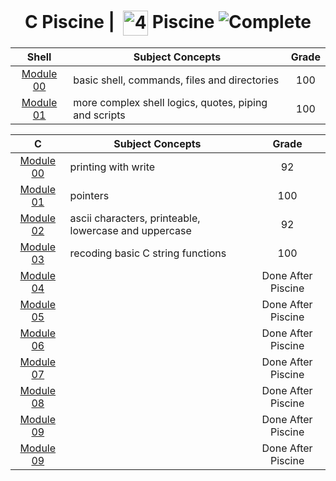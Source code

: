 <!--HEADER-->
<h1 align="center"> C Piscine | 
  <picture>
  <source media="(prefers-color-scheme: dark)" srcset="https://cdn.simpleicons.org/42/white">
  <img alt="42" width=40 align="center" src="https://cdn.simpleicons.org/42/Black">
 </picture>
 Piscine 
  <img alt="Complete" src="https://raw.githubusercontent.com/Mqxx/GitHub-Markdown/main/blockquotes/badge/dark-theme/complete.svg">
</h1>
<!--FINISH HEADER-->

| Shell |                                                 Subject Concepts                                                |  Grade  |
|:-----------:|-----------------------------------------------------------------------------------------------------------------|:-------:|
|  [Module 00](https://github.com/josephcheel/42-C-Piscine/tree/master/shell00)  | basic shell, commands, files and directories | 100 |
|  [Module 01](https://github.com/josephcheel/42-C-Piscine/tree/master/shell01)  | more complex shell logics, quotes, piping and scripts | 100 |

| C |                                                 Subject Concepts                                                |  Grade  |
|:-----------:|-----------------------------------------------------------------------------------------------------------------|:-------:|
|  [Module 00](https://github.com/josephcheel/42-C-Piscine/tree/master/C00)  | printing with write | 92 |
|  [Module 01](https://github.com/josephcheel/42-C-Piscine/tree/master/C01)  | pointers | 100 |
|  [Module 02](https://github.com/josephcheel/42-C-Piscine/tree/master/C02)  | ascii characters, printeable, lowercase and uppercase | 92 |
|  [Module 03](https://github.com/josephcheel/42-C-Piscine/tree/master/C03)  | recoding basic C string functions | 100 |
|  [Module 04](https://github.com/josephcheel/42-C-Piscine/tree/master/C04)  |  | Done After Piscine |
|  [Module 05](https://github.com/josephcheel/42-C-Piscine/tree/master/C05)  |  | Done After Piscine |
|  [Module 06](https://github.com/josephcheel/42-C-Piscine/tree/master/C06)  |  | Done After Piscine |
|  [Module 07](https://github.com/josephcheel/42-C-Piscine/tree/master/C07)  |  | Done After Piscine |
|  [Module 08](https://github.com/josephcheel/42-C-Piscine/tree/master/C08)  |  | Done After Piscine |
|  [Module 09](https://github.com/josephcheel/42-C-Piscine/tree/master/C09)  |  | Done After Piscine |                                                                                                    
|  [Module 09](https://github.com/josephcheel/42-C-Piscine/tree/master/C09)  |  | Done After Piscine |


